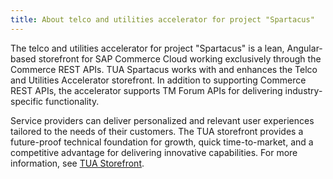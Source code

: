```yaml
---
title: About telco and utilities accelerator for project "Spartacus"
---
```


The telco and utilities accelerator for project "Spartacus" is a lean, Angular-based storefront for SAP Commerce Cloud working exclusively through the Commerce REST APIs. TUA Spartacus works with and enhances the Telco and Utilities Accelerator storefront. In addition to supporting Commerce REST APIs, the accelerator supports TM Forum APIs for delivering industry-specific functionality.

Service providers can deliver personalized and relevant user experiences tailored to the needs of their customers. The TUA storefront provides a future-proof technical foundation for growth, quick time-to-market, and a competitive advantage for delivering innovative capabilities. For more information, see [TUA Storefront](https://b2ctelco.avengers:9002/yacceleratorstorefront/b2ctelco/en/).
